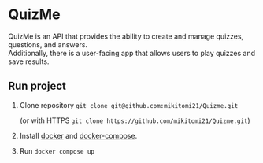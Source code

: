 # QuizMe
QuizMe is an API that provides the ability to create and manage quizzes, questions, and answers.<br>
Additionally, there is a user-facing app that allows users to play quizzes and save results.

## Run project
1. Clone repository `git clone git@github.com:mikitomi21/Quizme.git` 

    (or with HTTPS `git clone https://github.com/mikitomi21/Quizme.git`)
 
2. Install [docker](https://docs.docker.com/install/linux/docker-ce/ubuntu/) and [docker-compose](https://docs.docker.com/compose/install/).
3. Run `docker compose up`
